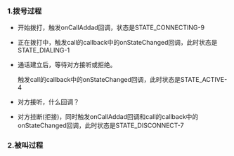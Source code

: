 ### 1.拨号过程

- 开始拨打，触发onCallAddad回调，状态是STATE_CONNECTING-9

- 正在拨打中，触发call的callback中的onStateChanged回调，此时状态是STATE_DIALING-1

- 通话建立后，等待对方接听或拒绝。

  触发call的callback中的onStateChanged回调，此时状态是STATE_ACTIVE-4

- 对方接听，什么回调？

- 对方挂断(拒接)，同时触发onCallAddad回调和call的callback中的onStateChanged回调，此时状态是STATE_DISCONNECT-7

### 2.被叫过程

